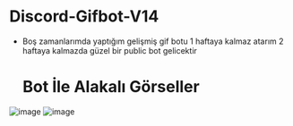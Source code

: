 # Discord-Gifbot-V14

* Boş zamanlarımda yaptığım gelişmiş gif botu 1 haftaya kalmaz atarım 2 haftaya kalmazda güzel bir public bot gelicektir

  # Bot İle Alakalı Görseller

![image](https://github.com/Weatrixcik/Discord-Gifbot-V14/assets/121248383/209fc06a-1b99-4ad9-9305-8739e252456b)
![image](https://github.com/Weatrixcik/Discord-Gifbot-V14/assets/121248383/21bb79ff-2aeb-4edd-adce-2ac2df243091)
